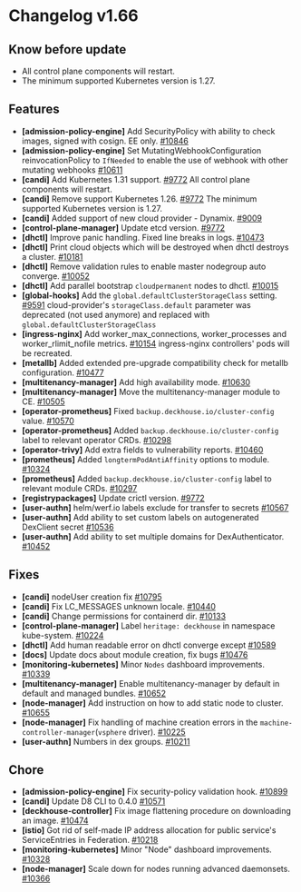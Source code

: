 # Changelog v1.66

## Know before update


 - All control plane components will restart.
 - The minimum supported Kubernetes version is 1.27.

## Features


 - **[admission-policy-engine]** Add SecurityPolicy with ability to check images, signed with cosign. EE only. [#10846](https://github.com/deckhouse/deckhouse/pull/10846)
 - **[admission-policy-engine]** Set MutatingWebhookConfiguration reinvocationPolicy to `IfNeeded` to enable the use of webhook with other mutating webhooks [#10611](https://github.com/deckhouse/deckhouse/pull/10611)
 - **[candi]** Add Kubernetes 1.31 support. [#9772](https://github.com/deckhouse/deckhouse/pull/9772)
    All control plane components will restart.
 - **[candi]** Remove support Kubernetes 1.26. [#9772](https://github.com/deckhouse/deckhouse/pull/9772)
    The minimum supported Kubernetes version is 1.27.
 - **[candi]** Added support of new cloud provider - Dynamix. [#9009](https://github.com/deckhouse/deckhouse/pull/9009)
 - **[control-plane-manager]** Update etcd version. [#9772](https://github.com/deckhouse/deckhouse/pull/9772)
 - **[dhctl]** Improve panic handling. Fixed line breaks in logs. [#10473](https://github.com/deckhouse/deckhouse/pull/10473)
 - **[dhctl]** Print cloud objects which will be destroyed when dhctl destroys a cluster. [#10181](https://github.com/deckhouse/deckhouse/pull/10181)
 - **[dhctl]** Remove validation rules to enable master nodegroup auto converge. [#10052](https://github.com/deckhouse/deckhouse/pull/10052)
 - **[dhctl]** Add parallel bootstrap `cloudpermanent` nodes to dhctl. [#10015](https://github.com/deckhouse/deckhouse/pull/10015)
 - **[global-hooks]** Add the `global.defaultClusterStorageClass` setting. [#9591](https://github.com/deckhouse/deckhouse/pull/9591)
    cloud-provider's `storageClass.default` parameter was deprecated (not used anymore) and replaced with `global.defaultClusterStorageClass`
 - **[ingress-nginx]** Add worker_max_connections, worker_processes and worker_rlimit_nofile metrics. [#10154](https://github.com/deckhouse/deckhouse/pull/10154)
    ingress-nginx controllers' pods will be recreated.
 - **[metallb]** Added extended pre-upgrade compatibility check for metallb configuration. [#10477](https://github.com/deckhouse/deckhouse/pull/10477)
 - **[multitenancy-manager]** Add high availability mode. [#10630](https://github.com/deckhouse/deckhouse/pull/10630)
 - **[multitenancy-manager]** Move the multitenancy-manager module to CE. [#10505](https://github.com/deckhouse/deckhouse/pull/10505)
 - **[operator-prometheus]** Fixed `backup.deckhouse.io/cluster-config` value. [#10570](https://github.com/deckhouse/deckhouse/pull/10570)
 - **[operator-prometheus]** Added `backup.deckhouse.io/cluster-config` label to relevant operator CRDs. [#10298](https://github.com/deckhouse/deckhouse/pull/10298)
 - **[operator-trivy]** Add extra fields to vulnerability reports. [#10460](https://github.com/deckhouse/deckhouse/pull/10460)
 - **[prometheus]** Added `longtermPodAntiAffinity` options to module. [#10324](https://github.com/deckhouse/deckhouse/pull/10324)
 - **[prometheus]** Added `backup.deckhouse.io/cluster-config` label to relevant module CRDs. [#10297](https://github.com/deckhouse/deckhouse/pull/10297)
 - **[registrypackages]** Update crictl version. [#9772](https://github.com/deckhouse/deckhouse/pull/9772)
 - **[user-authn]** helm/werf.io labels exclude for transfer to secrets [#10567](https://github.com/deckhouse/deckhouse/pull/10567)
 - **[user-authn]** Add ability to set custom labels on autogenerated DexClient secret [#10536](https://github.com/deckhouse/deckhouse/pull/10536)
 - **[user-authn]** Add ability to set multiple domains for DexAuthenticator. [#10452](https://github.com/deckhouse/deckhouse/pull/10452)

## Fixes


 - **[candi]** nodeUser creation fix [#10795](https://github.com/deckhouse/deckhouse/pull/10795)
 - **[candi]** Fix LC_MESSAGES unknown locale. [#10440](https://github.com/deckhouse/deckhouse/pull/10440)
 - **[candi]** Change permissions for containerd dir. [#10133](https://github.com/deckhouse/deckhouse/pull/10133)
 - **[control-plane-manager]** Label `heritage: deckhouse` in namespace kube-system. [#10224](https://github.com/deckhouse/deckhouse/pull/10224)
 - **[dhctl]** Add human readable error on dhctl converge except [#10589](https://github.com/deckhouse/deckhouse/pull/10589)
 - **[docs]** Update docs about module creation, fix bugs [#10476](https://github.com/deckhouse/deckhouse/pull/10476)
 - **[monitoring-kubernetes]** Minor `Nodes` dashboard improvements. [#10339](https://github.com/deckhouse/deckhouse/pull/10339)
 - **[multitenancy-manager]** Enable multitenancy-manager by default in default and managed bundles. [#10652](https://github.com/deckhouse/deckhouse/pull/10652)
 - **[node-manager]** Add instruction on how to add static node to cluster. [#10655](https://github.com/deckhouse/deckhouse/pull/10655)
 - **[node-manager]** Fix handling of machine creation errors in the `machine-controller-manager`(`vsphere` driver). [#10225](https://github.com/deckhouse/deckhouse/pull/10225)
 - **[user-authn]** Numbers in dex groups. [#10211](https://github.com/deckhouse/deckhouse/pull/10211)

## Chore


 - **[admission-policy-engine]** Fix security-policy validation hook. [#10899](https://github.com/deckhouse/deckhouse/pull/10899)
 - **[candi]** Update D8 CLI to 0.4.0 [#10571](https://github.com/deckhouse/deckhouse/pull/10571)
 - **[deckhouse-controller]** Fix image flattening procedure on downloading an image. [#10474](https://github.com/deckhouse/deckhouse/pull/10474)
 - **[istio]** Got rid of self-made IP address allocation for public service's ServiceEntries in Federation. [#10218](https://github.com/deckhouse/deckhouse/pull/10218)
 - **[monitoring-kubernetes]** Minor "Node" dashboard improvements. [#10328](https://github.com/deckhouse/deckhouse/pull/10328)
 - **[node-manager]** Scale down for nodes running advanced daemonsets. [#10366](https://github.com/deckhouse/deckhouse/pull/10366)

